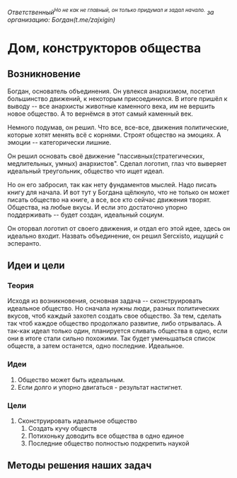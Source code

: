 *Ответственный<sup>Но не как не главный, он только придумал и задал начало.</sup> за организацию: Богдан(t.me/zajxigin)*

# Дом, конструкторов общества

## Возникновение

Богдан, основатель объединения. Он увлекся анархизмом, посетил большинство движений, к некоторым присоединился. В итоге пришёл к выводу -- все анархисты животные каменного века, им не вершить новое общество. А то вернёмся в этот самый каменный век.

Немного подумав, он решил. Что все, все-все, движения политические, которые хотят менять всё с корнями. Строят общество на эмоциях. А эмоции -- категорически лишние. 

Он решил основать своё движение "пассивных(стратегических, медлительных, умных) анархистов". Сделал логотип, глаз что выверяет идеальный треугольник, общество что ищет идеал.

Но он его забросил, так как нету фундаментов мыслей. Надо писать книгу для начала. И вот тут у Богдана щёлкнуло, что не только он может писать общество на книге, а все, все кто сейчас движения творят. Общества, на любые вкусы. И если это достаточно упорно поддерживать -- будет создан, идеальный социум.

Он оторвал логотип от своего движения, и отдал его этой идее, здесь он идеально входит. Назвать объединение, он решил Sercxisto, ищущий с эсперанто. 

## Идеи и цели

### Теория

Исходя из возникновения, основная задача -- сконструировать идеальное общество. Но сначала нужны люди, разных политических вкусов, чтоб каждый захотел создать свое общество. За тем, сделать так чтоб каждое общество продолжало развитие, либо отрывалась. А так-как идеал только один, планируется сливать общества в одно, если они в итоге стали сильно похожими. Так будет уменьшаться список обществ, а затем останется, одно последние. Идеальное.

### Идеи

1. Общество может быть идеальным.
2. Если долго и упорно двигаться - результат настигнет.

### Цели

1. Сконструировать идеальное общество
   1. Создать кучу обществ
   2. Потихоньку доводить все общества в одно единое
   3. Последние общество полностью подкрепить наукой

## Методы решения наших задач

